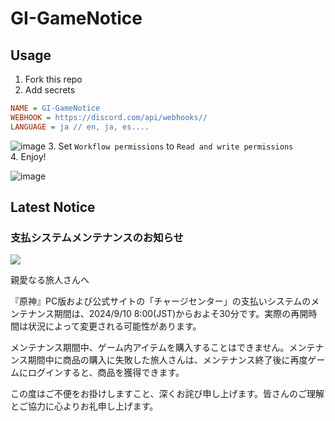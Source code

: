 # GI-GameNotice

## Usage
1. Fork this repo
2. Add secrets
```ini
NAME = GI-GameNotice
WEBHOOK = https://discord.com/api/webhooks//
LANGUAGE = ja // en, ja, es....
```
![image](https://github.com/c2t-r/GI-GameNotice/assets/80561604/63d8a4f2-9ec2-49d7-a637-44d728b2f945)
3. Set `Workflow permissions` to `Read and write permissions`  
4. Enjoy!

![image](https://github.com/c2t-r/GI-GameNotice/assets/80561604/24ec6182-cd99-4969-ab59-1d65c886077a)

## Latest Notice
<start>

### 支払システムメンテナンスのお知らせ
<img src="https://sdk.hoyoverse.com/upload/ann/2024/09/09/757e12851a5360462b181e5f5cc00324_3662246598253294504.jpg">
<p style="white-space: pre-wrap;">親愛なる旅人さんへ</p><p style="white-space: pre-wrap;">『原神』PC版および公式サイトの「チャージセンター」の支払いシステムのメンテナンス期間は、2024/9/10 8:00(JST)からおよそ30分です。実際の再開時間は状況によって変更される可能性があります。</p><p style="white-space: pre-wrap;">メンテナンス期間中、ゲーム内アイテムを購入することはできません。メンテナンス期間中に商品の購入に失敗した旅人さんは、メンテナンス終了後に再度ゲームにログインすると、商品を獲得できます。</p><p style="white-space: pre-wrap;">この度はご不便をお掛けしますこと、深くお詫び申し上げます。皆さんのご理解とご協力に心よりお礼申し上げます。</p><p style="white-space: pre-wrap; min-height: 1.5em;"></p><p style="white-space: pre-wrap; min-height: 1.5em;"></p>

<end>

